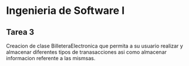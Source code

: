 # Ingenieria de Software I
## Tarea 3
Creacion de clase BilleteraElectronica que permita a su usuario realizar y almacenar diferentes tipos de tranasacciones asi como almacenar informacion referente a las mismsas.
